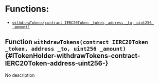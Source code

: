 

# Functions:
- [`withdrawTokens(contract IERC20Token _token, address _to, uint256 _amount)`](#ITokenHolder-withdrawTokens-contract-IERC20Token-address-uint256-)


## Function `withdrawTokens(contract IERC20Token _token, address _to, uint256 _amount)` {#ITokenHolder-withdrawTokens-contract-IERC20Token-address-uint256-}
No description


